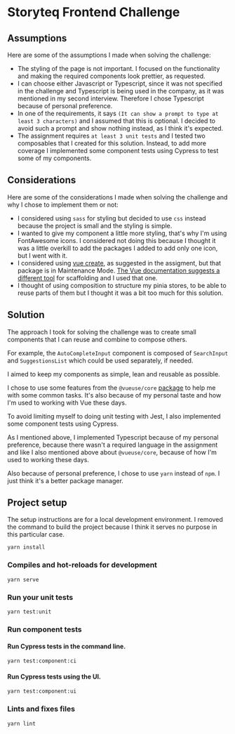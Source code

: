 # Storyteq Frontend Challenge

## Assumptions

Here are some of the assumptions I made when solving the challenge:

- The styling of the page is not important. I focused on the functionality and making the required components look prettier, as requested.
- I can choose either Javascript or Typescript, since it was not specified in the challenge and Typescript is being used in the company, as it was mentioned in my second interview. Therefore I chose Typescript because of personal preference.
- In one of the requirements, it says `(It can show a prompt to type at least 3 characters)` and I assumed that this is optional. I decided to avoid such a prompt and show nothing instead, as I think it's expected.
- The assignment requires `at least 3 unit tests` and I tested two composables that I created for this solution. Instead, to add more coverage I implemented some component tests using Cypress to test some of my components.

## Considerations

Here are some of the considerations I made when solving the challenge and why I chose to implement them or not:

- I considered using `sass` for styling but decided to use `css` instead because the project is small and the styling is simple.
- I wanted to give my component a little more styling, that's why I'm using FontAwesome icons. I considered not doing this because I thought it was a little overkill to add the packages I added to add only one icon, but I went with it.
- I considered using [vue create](https://cli.vuejs.org/guide/creating-a-project.html), as suggested in the assigment, but that package is in Maintenance Mode. [The Vue documentation suggests a different tool](https://vuejs.org/guide/scaling-up/tooling.html) for scaffolding and I used that one.
- I thought of using composition to structure my pinia stores, to be able to reuse parts of them but I thought it was a bit too much for this solution.

## Solution

The approach I took for solving the challenge was to create small components that I can reuse and combine to compose others.

For example, the `AutoCompleteInput` component is composed of `SearchInput` and `SuggestionsList` which could be used separately, if needed.

I aimed to keep my components as simple, lean and reusable as possible.

I chose to use some features from the `@vueuse/core` [package](https://vueuse.org/) to help me with some common tasks. It's also because of my personal taste and how I'm used to working with Vue these days.

To avoid limiting myself to doing unit testing with Jest, I also implemented some component tests using Cypress.

As I mentioned above, I implemented Typescript because of my personal preference, because there wasn't a required language in the assignment and like I also mentioned above about `@vueuse/core`, because of how I'm used to working these days.

Also because of personal preference, I chose to use `yarn` instead of `npm`. I just think it's a better package manager.

## Project setup

The setup instructions are for a local development environment. I removed the command to build the project because I think it serves no purpose in this particular case.

```
yarn install
```

### Compiles and hot-reloads for development
```
yarn serve
```

### Run your unit tests
```
yarn test:unit
```

### Run component tests

#### Run Cypress tests in the command line.

```
yarn test:component:ci
```

#### Run Cypress tests using the UI.

```
yarn test:component:ui
```

### Lints and fixes files
```
yarn lint
```
